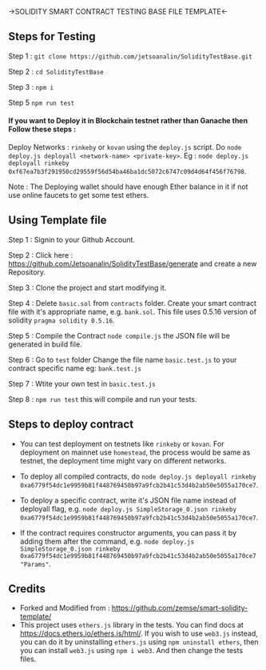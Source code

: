 ->SOLIDITY SMART CONTRACT TESTING BASE FILE TEMPLATE<-

## Steps for Testing

Step 1 :
`git clone https://github.com/jetsoanalin/SolidityTestBase.git`

Step 2 :
`cd SolidityTestBase`

Step 3 :
`npm i`

Step 5
`npm run test` 

#### If you want to Deploy it in Blockchain testnet rather than Ganache then Follow these steps :

Deploy Networks : `rinkeby` or `kovan` using the `deploy.js` script. Do `node deploy.js deployall <network-name> <private-key>`.
Eg : `node deploy.js deployall rinkeby 0xf67ea7b3f291950cd29559f56d54ba46ba1dc5072c6747c09d4d64f456f76798`. 

Note : The Deploying wallet should have enough Ether balance in it if not use online faucets to get some test ethers.

## Using Template file 

Step 1 :
Signin to your Github Account.

Step 2 :
Click here : https://github.com/Jetsoanalin/SolidityTestBase/generate and create a new Repository.

Step 3 :
Clone the project and start modifying it.

Step 4 :
Delete `basic.sol` from `contracts` folder. Create your smart contract file with it's appropriate name, e.g. `bank.sol`. 
This file uses 0.5.16 version of solidity `pragma solidity 0.5.16`.

Step 5 :
Compile the Contract `node compile.js` the JSON file will be generated in build file.

Step 6 :
Go to `test` folder Change the file name `basic.test.js` to your contract specific name eg: `bank.test.js`

Step 7 :
Wtite your own test in `basic.test.js` 

Step 8 :
`npm run test` this will compile and run your tests.

## Steps to deploy contract
- You can test deployment on testnets like `rinkeby` or `kovan`. For deployment on mainnet use `homestead`, the process would be same as testnet, the deployment time might vary on different networks.

- To deploy all compiled contracts, do `node deploy.js deployall rinkeby 0xa6779f54dc1e9959b81f448769450b97a9fcb2b41c53d4b2ab50e5055a170ce7`.

- To deploy a specific contract, write it's JSON file name instead of deployall flag, e.g. `node deploy.js SimpleStorage_0.json rinkeby 0xa6779f54dc1e9959b81f448769450b97a9fcb2b41c53d4b2ab50e5055a170ce7`.

- If the contract requires constructor arguments, you can pass it by adding them after the command, e.g. `node deploy.js SimpleStorage_0.json rinkeby 0xa6779f54dc1e9959b81f448769450b97a9fcb2b41c53d4b2ab50e5055a170ce7 "Params"`.

## Credits
- Forked and Modified from : https://github.com/zemse/smart-solidity-template/
- This project uses `ethers.js` library in the tests. You can find docs at https://docs.ethers.io/ethers.js/html/. If you wish to use `web3.js` instead, you can do it by uninstalling `ethers.js` using `npm uninstall ethers`, then you can install `web3.js` using `npm i web3`. And then change the tests files.
